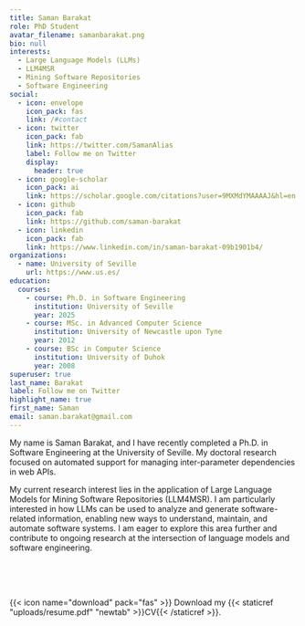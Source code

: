 ```yaml
---
title: Saman Barakat
role: PhD Student
avatar_filename: samanbarakat.png
bio: null
interests:
  - Large Language Models (LLMs)
  - LLM4MSR
  - Mining Software Repositories
  - Software Engineering
social:
  - icon: envelope
    icon_pack: fas
    link: /#contact
  - icon: twitter
    icon_pack: fab
    link: https://twitter.com/SamanAlias
    label: Follow me on Twitter
    display:
      header: true
  - icon: google-scholar
    icon_pack: ai
    link: https://scholar.google.com/citations?user=9MXMdYMAAAAJ&hl=en
  - icon: github
    icon_pack: fab
    link: https://github.com/saman-barakat
  - icon: linkedin
    icon_pack: fab
    link: https://www.linkedin.com/in/saman-barakat-09b1901b4/
organizations:
  - name: University of Seville
    url: https://www.us.es/
education:
  courses:
    - course: Ph.D. in Software Engineering
      institution: University of Seville
      year: 2025
    - course: MSc. in Advanced Computer Science
      institution: University of Newcastle upon Tyne
      year: 2012
    - course: BSc in Computer Science
      institution: University of Duhok
      year: 2008
superuser: true
last_name: Barakat
label: Follow me on Twitter
highlight_name: true
first_name: Saman
email: saman.barakat@gmail.com
---
```

<!--StartFragment-->

My name is Saman Barakat, and I have recently completed a Ph.D. in Software Engineering at the University of Seville. My doctoral research focused on automated support for managing inter-parameter dependencies in web APIs.

My current research interest lies in the application of Large Language Models for Mining Software Repositories (LLM4MSR). I am particularly interested in how LLMs can be used to analyze and generate software-related information, enabling new ways to understand, maintain, and automate software systems. I am eager to explore this area further and contribute to ongoing research at the intersection of language models and software engineering.

<!--EndFragment-->

<br />
<br />
<br />

{{< icon name="download" pack="fas" >}} Download my {{< staticref "uploads/resume.pdf" "newtab" >}}CV{{< /staticref >}}.